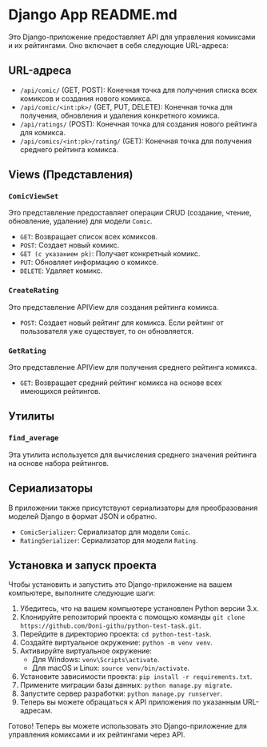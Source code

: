# Django App README.md

Это Django-приложение предоставляет API для управления комиксами и их рейтингами. Оно включает в себя следующие URL-адреса:

## URL-адреса

- `/api/comic/` (GET, POST): Конечная точка для получения списка всех комиксов и создания нового комикса.
- `/api/comic/<int:pk>/` (GET, PUT, DELETE): Конечная точка для получения, обновления и удаления конкретного комикса.
- `/api/ratings/` (POST): Конечная точка для создания нового рейтинга для комикса.
- `/api/comics/<int:pk>/rating/` (GET): Конечная точка для получения среднего рейтинга комикса.

## Views (Представления)

### `ComicViewSet`

Это представление предоставляет операции CRUD (создание, чтение, обновление, удаление) для модели `Comic`.

- `GET`: Возвращает список всех комиксов.
- `POST`: Создает новый комикс.
- `GET (с указанием pk)`: Получает конкретный комикс.
- `PUT`: Обновляет информацию о комиксе.
- `DELETE`: Удаляет комикс.

### `CreateRating`

Это представление APIView для создания рейтинга комикса.

- `POST`: Создает новый рейтинг для комикса. Если рейтинг от пользователя уже существует, то он обновляется.

### `GetRating`

Это представление APIView для получения среднего рейтинга комикса.

- `GET`: Возвращает средний рейтинг комикса на основе всех имеющихся рейтингов.

## Утилиты

### `find_average`

Эта утилита используется для вычисления среднего значения рейтинга на основе набора рейтингов.

## Сериализаторы

В приложении также присутствуют сериализаторы для преобразования моделей Django в формат JSON и обратно.

- `ComicSerializer`: Сериализатор для модели `Comic`.
- `RatingSerializer`: Сериализатор для модели `Rating`.

## Установка и запуск проекта

Чтобы установить и запустить это Django-приложение на вашем компьютере, выполните следующие шаги:

1. Убедитесь, что на вашем компьютере установлен Python версии 3.x.
2. Клонируйте репозиторий проекта с помощью команды `git clone https://github.com/Doni-githu/python-test-task.git`.
3. Перейдите в директорию проекта: `cd python-test-task`.
4. Создайте виртуальное окружение: `python -m venv venv`.
5. Активируйте виртуальное окружение:
   - Для Windows: `venv\Scripts\activate`.
   - Для macOS и Linux: `source venv/bin/activate`.
6. Установите зависимости проекта: `pip install -r requirements.txt`.
7. Примените миграции базы данных: `python manage.py migrate`.
8. Запустите сервер разработки: `python manage.py runserver`.
9. Теперь вы можете обращаться к API приложения по указанным URL-адресам.

Готово! Теперь вы можете использовать это Django-приложение для управления комиксами и их рейтингами через API.